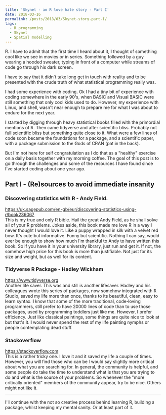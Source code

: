 ```yaml
---
title: 'Skynet - an R love hate story - Part I'
date: 2018-03-16
permalink: /posts/2018/03/Skynet-story-part-I/
tags:
  - R programming
  - Skynet
  - Spatial modelling
---
```


R. I have to admit that the first time I heard about it, I thought of something cool like we see in movies or in series. Something followed by a guy wearing a hooded sweater, typing in front of a computer while streams of code go through his dark screen.

I have to say that it didn't take long get in touch with reality and to be presented with the crude truth of what statistical programming really was.

I had some experience with coding. Ok I had a tiny bit of experience with coding somewhere in the early 90's, when BASIC and Visual BASIC were still something that only cool kids used to do. However, my experience with Linux, and shell, wasn't near enough to prepare me for what I was about to endure for the next year.

I started by digging through heavy statistical books filled with the primordial mentions of R. Then came tidyverse and after scientific bliss. Probably not full scientific bliss but something quite close to it.
What were a few lines of code soon became the foundations for a package, and a scientific paper, with a package submission to the Gods of CRAN (pat in the back).

But I'm not here for self congratulation as I do that as a "healthy" exercise on a daily basis together with my morning coffee. The goal of this post is to go through the challenges and some of the resources I have found since I've started coding about one year ago.

## Part I - (Re)sources to avoid immediate insanity

### Discovering statistics with R - Andy Field.
https://uk.sagepub.com/en-gb/eur/discovering-statistics-using-r/book236067  
This is my true and only R bible. Hail the great Andy Field, as he shall solve all of your R problems. Jokes aside, this book made me love R in a way I never thought I would love it. Like a puppy wrapped in silk with a velvet red bow. It's cute but informative. Funny but scientific. Nothing I can say, would ever be enough to show how much I'm thankful to Andy to have written this book. So if you have it in your university library, just run and get it. If not, the somehow high price for this book is more than justifiable. Not just for its size and weight, but as well for its content.

### Tidyverse R Package - Hadley Wickham
https://www.tidyverse.org  
Another life saver. This was and still is another lifesaver. Hadley and his colleagues wrote this series of packages, now somehow integrated with R Studio, saved my life more than once, thanks to its beautiful, clean, easy to learn syntax. I know that some of the more traditional, code-loving programmers, still prefer to have 20000 lines of code than to use those packages, used by programming toddlers just like me. However, I prefer efficiency. Just like classical paintings, some things are quite nice to look at but that's it. I would never spend the rest of my life painting nymphs or people contemplating dead stuff.

### Stackoverflow
https://stackoverflow.com  
This is a rather tricky one. I love it and it saved my life a couple of times. However, you will find those who can be I would say slightly more critical about what you are searching for. In general, the community is helpful, and some people do take the time to understand what is that you are trying to do and what is the source of your problems. So whenever the "more critically oriented" members of the community appear, try to be nice. Others might not like it.

---

I'll continue with the not so creative process behind learning R, building a package, whilst keeping my mental sanity. Or at least part of it.
